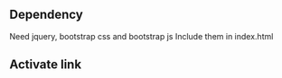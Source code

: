 ## Dependency
  Need jquery, bootstrap css and bootstrap js
  Include them in index.html

## Activate link
  